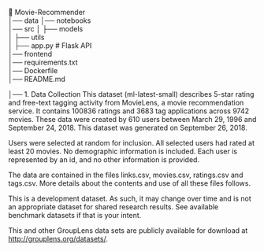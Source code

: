 📂 Movie-Recommender  
│── data
│── notebooks  
│── src
│   ├── models  
│   ├── utils  
│   ├── app.py  # Flask API  
│── frontend  
│── requirements.txt  
│── Dockerfile  
│── README.md  

│── 1. Data Collection
This dataset (ml-latest-small) describes 5-star rating and free-text tagging activity from MovieLens, a movie recommendation service. It contains 100836 ratings and 3683 tag applications across 9742 movies. These data were created by 610 users between March 29, 1996 and September 24, 2018. This dataset was generated on September 26, 2018.

Users were selected at random for inclusion. All selected users had rated at least 20 movies. No demographic information is included. Each user is represented by an id, and no other information is provided.

The data are contained in the files links.csv, movies.csv, ratings.csv and tags.csv. More details about the contents and use of all these files follows.

This is a development dataset. As such, it may change over time and is not an appropriate dataset for shared research results. See available benchmark datasets if that is your intent.

This and other GroupLens data sets are publicly available for download at http://grouplens.org/datasets/.
